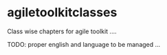 agiletoolkitclasses
===================


Class wise chapters for agile toolkit .... 

TODO: proper english and language to be managed ...

